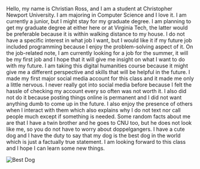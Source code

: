 Hello, my name is Christian Ross, and I am a student at Christopher Newport University. I am majoring in Computer Science and I love it. I am currently a junior, but I might stay
for my graduate degree. I am planning to get my graduate degree at either here or at Virginia Tech, the latter would be preferable because it is within walking distance to my house. I do not have a specific interest in what job I want, but I would like it if my future job included programming because I enjoy the problem-solving aspect of it. On the
job-related note, I am currently looking for a job for the summer, it will be my first job and I hope that it will give me insight on what I want to do with my future.
I am taking this digital humanities course because it might give me a different perspective and skills that will be helpful in the future. I made my first major social media
account for this class and it made me only a little nervous. I never really got into social media before because I felt the hassle of checking my account every so often was
not worth it. I also did not do it because posting things online is permanent and I did not want anything dumb to come up in the future. I also enjoy the presence of others
when I interact with them which also explains why I do not text nor call people much except if something is needed. Some random facts about me are that I have a twin brother
and he goes to CNU too, but he does not look like me, so you do not have to worry about doppelgangers. I have a cute dog and I have the duty to say that my dog is the best dog
in the world which is just a factually true statement. I am looking forward to this class and I hope I can learn some new things.


![Best Dog][Dog]

[Dog]: https://christianross18.github.io/Blogs/images/V__572C.jpg
